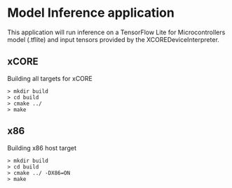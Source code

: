 # Model Inference application

This application will run inference on a TensorFlow Lite for Microcontrollers
model (.tflite) and input tensors provided by the XCOREDeviceInterpreter.

## xCORE

Building all targets for xCORE

    > mkdir build
    > cd build
    > cmake ../
    > make

## x86

Building x86 host target

    > mkdir build
    > cd build
    > cmake ../ -DX86=ON
    > make

